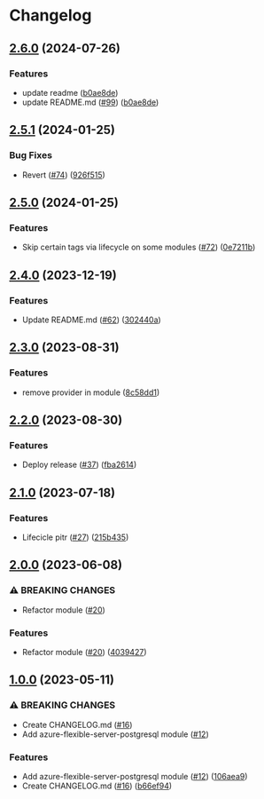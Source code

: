 # Changelog

## [2.6.0](https://github.com/prefapp/tfm/compare/azure-flexible-server-postgresql-v2.5.1...azure-flexible-server-postgresql-v2.6.0) (2024-07-26)


### Features

* update readme ([b0ae8de](https://github.com/prefapp/tfm/commit/b0ae8de02eb8b844e2bfcfa325344bebd970a19d))
* update README.md ([#99](https://github.com/prefapp/tfm/issues/99)) ([b0ae8de](https://github.com/prefapp/tfm/commit/b0ae8de02eb8b844e2bfcfa325344bebd970a19d))

## [2.5.1](https://github.com/prefapp/tfm/compare/azure-flexible-server-postgresql-v2.5.0...azure-flexible-server-postgresql-v2.5.1) (2024-01-25)


### Bug Fixes

* Revert ([#74](https://github.com/prefapp/tfm/issues/74)) ([926f515](https://github.com/prefapp/tfm/commit/926f515986bbcfa7951a6aba2e92dd23900e4aac))

## [2.5.0](https://github.com/prefapp/tfm/compare/azure-flexible-server-postgresql-v2.4.0...azure-flexible-server-postgresql-v2.5.0) (2024-01-25)


### Features

* Skip certain tags via lifecycle on some modules ([#72](https://github.com/prefapp/tfm/issues/72)) ([0e7211b](https://github.com/prefapp/tfm/commit/0e7211b7a36efe9cdbdbf6a751c198c0f2216ae5))

## [2.4.0](https://github.com/prefapp/tfm/compare/azure-flexible-server-postgresql-v2.3.0...azure-flexible-server-postgresql-v2.4.0) (2023-12-19)


### Features

* Update README.md ([#62](https://github.com/prefapp/tfm/issues/62)) ([302440a](https://github.com/prefapp/tfm/commit/302440a79ea0e4883b6583e3540deac7bac6c307))

## [2.3.0](https://github.com/prefapp/tfm/compare/azure-flexible-server-postgresql-v2.2.0...azure-flexible-server-postgresql-v2.3.0) (2023-08-31)


### Features

* remove provider in module ([8c58dd1](https://github.com/prefapp/tfm/commit/8c58dd1d97754ae9ae709e5cd7b79659e7998155))

## [2.2.0](https://github.com/prefapp/tfm/compare/azure-flexible-server-postgresql-v2.1.0...azure-flexible-server-postgresql-v2.2.0) (2023-08-30)


### Features

* Deploy release ([#37](https://github.com/prefapp/tfm/issues/37)) ([fba2614](https://github.com/prefapp/tfm/commit/fba2614fb284cf9d960be53c7c123ceaf08cecfa))

## [2.1.0](https://github.com/prefapp/tfm/compare/azure-flexible-server-postgresql-v2.0.0...azure-flexible-server-postgresql-v2.1.0) (2023-07-18)


### Features

* Lifecicle pitr ([#27](https://github.com/prefapp/tfm/issues/27)) ([215b435](https://github.com/prefapp/tfm/commit/215b4352d8683b3ed1d69f8858e1091336394adc))

## [2.0.0](https://github.com/prefapp/tfm/compare/azure-flexible-server-postgresql-v1.0.0...azure-flexible-server-postgresql-v2.0.0) (2023-06-08)


### ⚠ BREAKING CHANGES

* Refactor module ([#20](https://github.com/prefapp/tfm/issues/20))

### Features

* Refactor module ([#20](https://github.com/prefapp/tfm/issues/20)) ([4039427](https://github.com/prefapp/tfm/commit/40394272037262195b5c0d0ac18ee3e56684a6c4))

## [1.0.0](https://github.com/prefapp/tfm/compare/azure-flexible-server-postgresql-v0.1.0...azure-flexible-server-postgresql-v1.0.0) (2023-05-11)


### ⚠ BREAKING CHANGES

* Create CHANGELOG.md ([#16](https://github.com/prefapp/tfm/issues/16))
* Add azure-flexible-server-postgresql module ([#12](https://github.com/prefapp/tfm/issues/12))

### Features

* Add azure-flexible-server-postgresql module ([#12](https://github.com/prefapp/tfm/issues/12)) ([106aea9](https://github.com/prefapp/tfm/commit/106aea916b7f2c6fbe0c9d57aca917326188cb9b))
* Create CHANGELOG.md ([#16](https://github.com/prefapp/tfm/issues/16)) ([b66ef94](https://github.com/prefapp/tfm/commit/b66ef943f77f7ddacd7e908887bef938e5115bd8))
